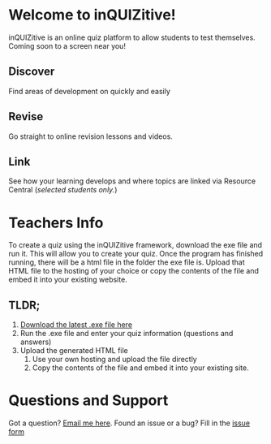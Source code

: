 # Welcome to inQUIZitive!

inQUIZitive is an online quiz platform to allow students to test themselves. Coming soon to a screen near you!

## Discover
Find areas of development on quickly and easily
## Revise
Go straight to online revision lessons and videos.
## Link
See how your learning develops and where topics are linked via Resource Central (_selected students only._)

# Teachers Info
To create a quiz using the inQUIZitive framework, download the exe file and run it. This will allow you to create your quiz. Once the program has finished running, there will be a html file in the folder the exe file is. Upload that HTML file to the hosting of your choice or copy the contents of the file and embed it into your existing website.

## TLDR;
1. [Download the latest .exe file here](https://github.com/AlexanderEDavis/inQUIZitive/releases)
1. Run the .exe file and enter your quiz information (questions and answers)
1. Upload the generated HTML file
   1. Use your own hosting and upload the file directly
   1. Copy the contents of the file and embed it into your existing site.

# Questions and Support
Got a question? [Email me here](mailto:inquizitive@mrdavis.work).
Found an issue or a bug? Fill in the [issue form](https://github.com/AlexanderEDavis/inQUIZitive/issues/new/choose)
